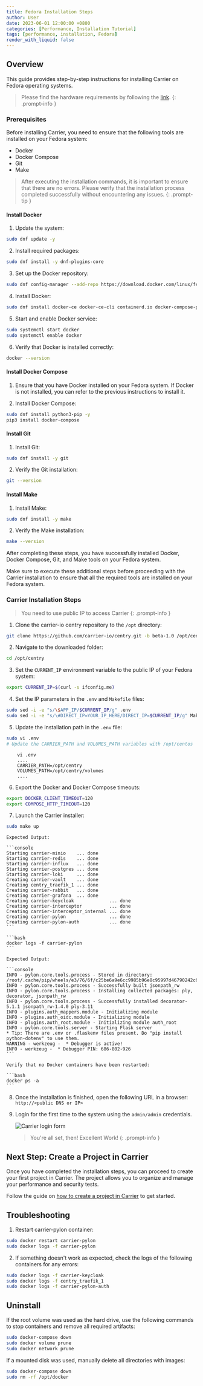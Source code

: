 ```yaml
---
title: Fedora Installation Steps
author: User
date: 2023-06-01 12:00:00 +0800
categories: [Performance, Installation Tutorial]
tags: [performance, installation, Fedora]
render_with_liquid: false
---
```


## Overview

This guide provides step-by-step instructions for installing Carrier on Fedora operating systems.

> Please find the hardware requirements by following the [link](http://getcarrier.io/posts/carrier-install/#prerequisites).
{: .prompt-info }

### Prerequisites

Before installing Carrier, you need to ensure that the following tools are installed on your Fedora system:

- Docker
- Docker Compose
- Git
- Make

> After executing the installation commands, it is important to ensure that there are no errors. Please verify that the installation process completed successfully without encountering any issues.
{: .prompt-tip }

#### Install Docker

1. Update the system:
```bash
sudo dnf update -y
```

2. Install required packages:
```bash
sudo dnf install -y dnf-plugins-core
```

3. Set up the Docker repository:
```bash
sudo dnf config-manager --add-repo https://download.docker.com/linux/fedora/docker-ce.repo
```

4. Install Docker:
```bash
sudo dnf install docker-ce docker-ce-cli containerd.io docker-compose-plugin -y
```

5. Start and enable Docker service:
```bash
sudo systemctl start docker
sudo systemctl enable docker
```

6. Verify that Docker is installed correctly:
```bash
docker --version
```

#### Install Docker Compose

1. Ensure that you have Docker installed on your Fedora system. If Docker is not installed, you can refer to the previous instructions to install it.

2. Install Docker Compose:
```bash
sudo dnf install python3-pip -y
pip3 install docker-compose
```

#### Install Git

1. Install Git:
```bash
sudo dnf install -y git
```

2. Verify the Git installation:
```bash
git --version
```

#### Install Make

1. Install Make:
```bash
sudo dnf install -y make
```

2. Verify the Make installation:
```bash
make --version
```

After completing these steps, you have successfully installed Docker, Docker Compose, Git, and Make tools on your Fedora system.

Make sure to execute these additional steps before proceeding with the Carrier installation to ensure that all the required tools are installed on your Fedora system.

### Carrier Installation Steps
> You need to use public IP to access Carrier
{: .prompt-info }

1. Сlone the carrier-io centry repository to the `/opt` directory:
```bash
git clone https://github.com/carrier-io/centry.git -b beta-1.0 /opt/centry
```

2. Navigate to the downloaded folder:
```bash
cd /opt/centry
```

3. Set the `CURRENT_IP` environment variable to the public IP of your Fedora system:
```bash
export CURRENT_IP=$(curl -s ifconfig.me)
```

4. Set the IP parameters in the `.env` and `Makefile` files:
```bash
sudo sed -i -e "s/\$APP_IP/$CURRENT_IP/g" .env
sudo sed -i -e "s/\#DIRECT_IP=YOUR_IP_HERE/DIRECT_IP=$CURRENT_IP/g" Makefile
```

5. Update the installation path in the `.env` file:
```bash
sudo vi .env
# Update the CARRIER_PATH and VOLUMES_PATH variables with /opt/centos
```

        vi .env
        ....
        CARRIER_PATH=/opt/centry
        VOLUMES_PATH=/opt/centry/volumes
        ....

6. Export the Docker and Docker Compose timeouts:
```bash
export DOCKER_CLIENT_TIMEOUT=120
export COMPOSE_HTTP_TIMEOUT=120
```

7. Launch the Carrier installer:
```bash
sudo make up
```

    Expected Output:

    ```console
    Starting carrier-minio    ... done
    Starting carrier-redis    ... done
    Starting carrier-influx   ... done
    Starting carrier-postgres ... done
    Starting carrier-loki     ... done
    Creating carrier-vault    ... done
    Creating centry_traefik_1 ... done
    Creating carrier-rabbit   ... done
    Creating carrier-grafana  ... done
    Creating carrier-keycloak             ... done
    Creating carrier-interceptor          ... done
    Creating carrier-interceptor_internal ... done
    Creating carrier-pylon                ... done
    Creating carrier-pylon-auth           ... done
    ```

    ```bash
    docker logs -f carrier-pylon
    ```

    Expected Output:

    ```console
    INFO - pylon.core.tools.process - Stored in directory: /root/.cache/pip/wheels/e3/76/6f/c25be6a9e6cc9985b96e8c95997d46790242c6426ef68e754c
    INFO - pylon.core.tools.process - Successfully built jsonpath_rw
    INFO - pylon.core.tools.process - Installing collected packages: ply, decorator, jsonpath_rw
    INFO - pylon.core.tools.process - Successfully installed decorator-5.1.1 jsonpath_rw-1.4.0 ply-3.11
    INFO - plugins.auth_mappers.module - Initializing module
    INFO - plugins.auth_oidc.module - Initializing module
    INFO - plugins.auth_root.module - Initializing module auth_root
    INFO - pylon.core.tools.server - Starting Flask server
    * Tip: There are .env or .flaskenv files present. Do "pip install python-dotenv" to use them.
    WARNING - werkzeug -  * Debugger is active!
    INFO - werkzeug -  * Debugger PIN: 686-802-926
    ```

    Verify that no Docker containers have been restarted:

    ```bash
    docker ps -a
    ```
8. Once the installation is finished, open the following URL in a browser: `http://<public DNS or IP>`

9. Login for the first time to the system using the `admin/admin` credentials.

    ![Carrier login form](/assets/posts_img/login_screen.png)

    > You're all set, then! Excellent Work!
    {: .prompt-info }

## Next Step: Create a Project in Carrier

Once you have completed the installation steps, you can proceed to create your first project in Carrier. The project allows you to organize and manage your performance and security tests.

Follow the guide on [how to create a project in Carrier](http://getcarrier.io/posts/carrier-create-project/) to get started.


## Troubleshooting

1. Restart carrier-pylon container:
```bash
sudo docker restart carrier-pylon
sudo docker logs -f carrier-pylon
```

2. If something doesn't work as expected, check the logs of the following containers for any errors:
```bash
sudo docker logs -f carrier-keycloak
sudo docker logs -f centry_traefik_1
sudo docker logs -f carrier-pylon-auth
```

## Uninstall

If the root volume was used as the hard drive, use the following commands to stop containers and remove all required artifacts:
```bash
sudo docker-compose down
sudo docker volume prune
sudo docker network prune
```

If a mounted disk was used, manually delete all directories with images:
```bash
sudo docker-compose down
sudo rm -rf /opt/docker
```
